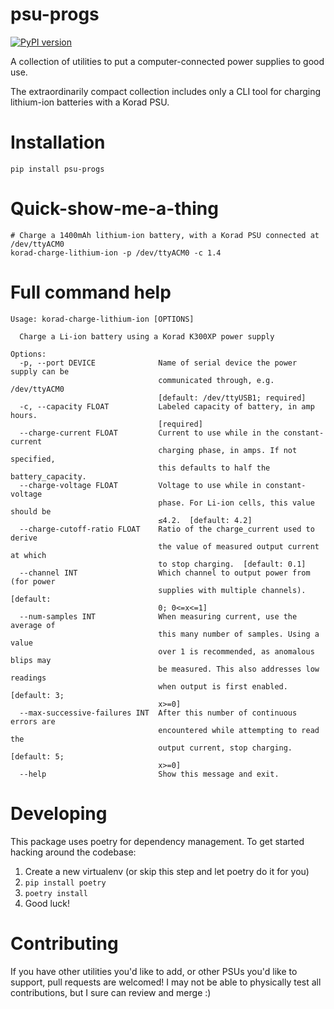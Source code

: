 # psu-progs

[![PyPI version](https://badge.fury.io/py/psu-progs.svg)](https://badge.fury.io/py/psu-progs)

A collection of utilities to put a computer-connected power supplies to good use.

The extraordinarily compact collection includes only a CLI tool for charging lithium-ion batteries with a Korad PSU.


# Installation
```shell
pip install psu-progs
```

# Quick-show-me-a-thing
```shell
# Charge a 1400mAh lithium-ion battery, with a Korad PSU connected at /dev/ttyACM0
korad-charge-lithium-ion -p /dev/ttyACM0 -c 1.4
```

# Full command help
```
Usage: korad-charge-lithium-ion [OPTIONS]

  Charge a Li-ion battery using a Korad K300XP power supply

Options:
  -p, --port DEVICE              Name of serial device the power supply can be
                                 communicated through, e.g. /dev/ttyACM0
                                 [default: /dev/ttyUSB1; required]
  -c, --capacity FLOAT           Labeled capacity of battery, in amp hours.
                                 [required]
  --charge-current FLOAT         Current to use while in the constant-current
                                 charging phase, in amps. If not specified,
                                 this defaults to half the battery_capacity.
  --charge-voltage FLOAT         Voltage to use while in constant-voltage
                                 phase. For Li-ion cells, this value should be
                                 ≤4.2.  [default: 4.2]
  --charge-cutoff-ratio FLOAT    Ratio of the charge_current used to derive
                                 the value of measured output current at which
                                 to stop charging.  [default: 0.1]
  --channel INT                  Which channel to output power from (for power
                                 supplies with multiple channels).  [default:
                                 0; 0<=x<=1]
  --num-samples INT              When measuring current, use the average of
                                 this many number of samples. Using a value
                                 over 1 is recommended, as anomalous blips may
                                 be measured. This also addresses low readings
                                 when output is first enabled.  [default: 3;
                                 x>=0]
  --max-successive-failures INT  After this number of continuous errors are
                                 encountered while attempting to read the
                                 output current, stop charging.  [default: 5;
                                 x>=0]
  --help                         Show this message and exit.
```

# Developing
This package uses poetry for dependency management. To get started hacking around the codebase:

1. Create a new virtualenv (or skip this step and let poetry do it for you)
2. `pip install poetry`
3. `poetry install`
4. Good luck!

# Contributing
If you have other utilities you'd like to add, or other PSUs you'd like to support, pull requests are welcomed! I may not be able to physically test all contributions, but I sure can review and merge :)
